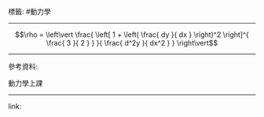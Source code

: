 標籤: #動力學 

---

$$\rho = \left\vert \frac{ \left[ 1 + \left( \frac{ dy }{ dx } \right)^2 \right]^{ \frac{ 3 }{ 2 } } }{ \frac{ d^2y }{ dx^2 } } \right\vert$$

---

參考資料:

動力學上課

---

link:

